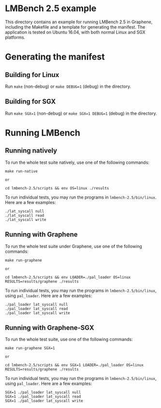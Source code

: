 # LMBench 2.5 example

This directory contains an example for running LMBench 2.5 in Graphene, including
the Makefile and a template for generating the manifest. The application is
tested on Ubuntu 16.04, with both normal Linux and SGX platforms.

# Generating the manifest

## Building for Linux

Run `make` (non-debug) or `make DEBUG=1` (debug) in the directory.

## Building for SGX

Run `make SGX=1` (non-debug) or `make SGX=1 DEBUG=1` (debug) in the directory.

# Running LMBench

## Running natively

To run the whole test suite natively, use one of the following commands:
```
make run-native

or

cd lmbench-2.5/scripts && env OS=linux ./results

```

To run individual tests, you may run the programs in `lmbench-2.5/bin/linux`.
Here are a few examples:
```
./lat_syscall null
./lat_syscall read
./lat_syscall write
```

## Running with Graphene

To run the whole test suite under Graphene, use one of the following commands:
```
make run-graphene

or

cd lmbench-2.5/scripts && env LOADER=./pal_loader OS=linux RESULTS=results/graphene ./results
```

To run individual tests, you may run the programs in `lmbench-2.5/bin/linux`,
using `pal_loader`. Here are a few examples:
```
./pal_loader lat_syscall null
./pal_loader lat_syscall read
./pal_loader lat_syscall write
```

## Running with Graphene-SGX

To run the whole test suite, use one of the following commands:
```
make run-graphene SGX=1

or

cd lmbench-2.5/scripts && env SGX=1 LOADER=./pal_loader OS=linux RESULTS=results/graphene ./results
```

To run individual tests, you may run the programs in `lmbench-2.5/bin/linux`,
using `pal_loader`. Here are a few examples:
```
SGX=1 ./pal_loader lat_syscall null
SGX=1 ./pal_loader lat_syscall read
SGX=1 ./pal_loader lat_syscall write
```
